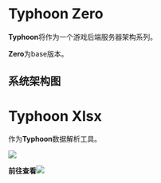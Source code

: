 # Typhoon Zero

**Typhoon**将作为一个游戏后端服务器架构系列。

**Zero**为base版本。

## 系统架构图

# Typhoon Xlsx

作为**Typhoon**数据解析工具。

![][p_xlsx2data]

**前往查看**[![][pTouch]][xlsx2data]

<!-- image -->
[pTouch]:       ./doc/assets/readme/touch.png
[p_xlsx2data]:  ./tpn/tools/xlsx2data/doc/xlsx2data.png

<!-- url -->
[xlsx2data]:    ./tpn/tools/xlsx2data/README.md